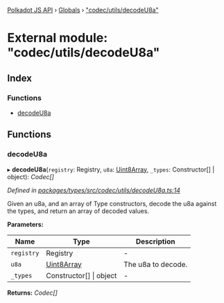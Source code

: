 [Polkadot JS API](../README.md) › [Globals](../globals.md) › ["codec/utils/decodeU8a"](_codec_utils_decodeu8a_.md)

# External module: "codec/utils/decodeU8a"

## Index

### Functions

* [decodeU8a](_codec_utils_decodeu8a_.md#decodeu8a)

## Functions

###  decodeU8a

▸ **decodeU8a**(`registry`: Registry, `u8a`: [Uint8Array](../classes/_codec_raw_.raw.md#static-uint8array), `_types`: Constructor[] | object): *Codec[]*

*Defined in [packages/types/src/codec/utils/decodeU8a.ts:14](https://github.com/polkadot-js/api/blob/2c3eee4c67/packages/types/src/codec/utils/decodeU8a.ts#L14)*

Given an u8a, and an array of Type constructors, decode the u8a against the
types, and return an array of decoded values.

**Parameters:**

Name | Type | Description |
------ | ------ | ------ |
`registry` | Registry | - |
`u8a` | [Uint8Array](../classes/_codec_raw_.raw.md#static-uint8array) | The u8a to decode. |
`_types` | Constructor[] &#124; object | - |

**Returns:** *Codec[]*
